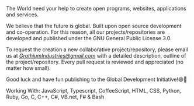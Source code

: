 The World need your help to create open programs, websites, applications and services.

We believe that the future is global. Built upon open source development and co-operation. For this reason, all our projects/repositories are developed and published under the GNU General Public License 3.0.

To request the creation a new collaborative project/repository, please email us at _<GrathiumIndustries@gmail.com>_ with a detailed description, outline of the project/repository.
Every pull request is reviewed and appreciated (no matter how small).

Good luck and have fun publishing to the Global Development Initiative!😄🌱

Working With: JavaScript, Typescript, CoffeeScript, HTML, CSS, Python, Ruby, Go, C, C++, C#, VB.net, F# & Bash
